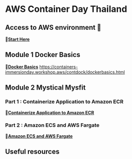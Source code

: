 # AWS Container Day Thailand

## Access to AWS environment 🏁

🔗[**Start Here**](https://dashboard.eventengine.run/login)

## Module 1 Docker Basics

🔗[**Docker Basics**](https://dashboard.eventengine.run/login) https://containers-immersionday.workshop.aws/contdock/dockerbasics.html

## Module 2 Mystical Mysfit

### Part 1 : Containerize Application to Amazon ECR

🔗[**Containerize Application to Amazon ECR**](https://containers-immersionday.workshop.aws/ecs/containerize_the_mythical_mysfits_monolith.html) 

### Part 2 : Amazon ECS and AWS Fargate

🔗[**Amazon ECS and AWS Fargate**](https://containers-immersionday.workshop.aws/ecs/deploy_the_container_using_aws_fargate.html) 


## Useful resources

